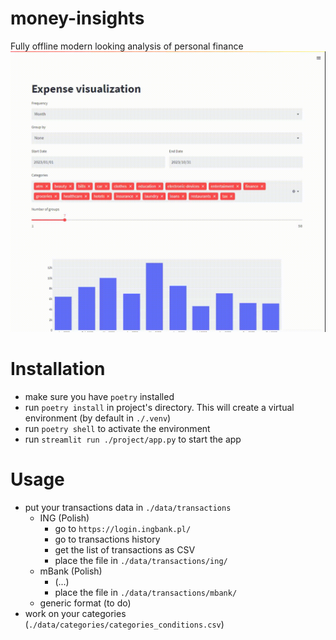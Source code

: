 # money-insights
Fully offline modern looking analysis of personal finance
![](images/streamlit-app-2024-04-11-21-04-86.gif)

# Installation
* make sure you have `poetry` installed 
* run `poetry install` in project's directory. This will create a virtual environment (by default in `./.venv`)
* run `poetry shell` to activate the environment
* run `streamlit run ./project/app.py` to start the app

# Usage
* put your transactions data in `./data/transactions`
  * ING (Polish) 
    * go to `https://login.ingbank.pl/`
    * go to transactions history
    * get the list of transactions as CSV
    * place the file in `./data/transactions/ing/`
  * mBank (Polish) 
    * (...)
    * place the file in `./data/transactions/mbank/`
  * generic format (to do)
* work on your categories (`./data/categories/categories_conditions.csv`)

